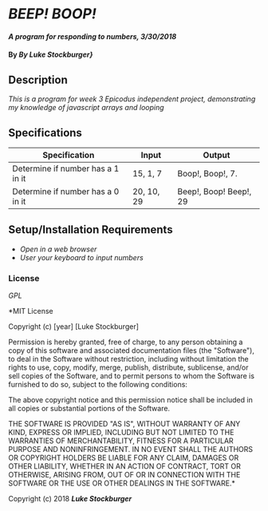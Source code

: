 # _BEEP! BOOP!_

#### _A program for responding to numbers, 3/30/2018_

#### By _**By Luke Stockburger}**_

## Description

_This is a program for week 3 Epicodus independent project, demonstrating my knowledge of javascript arrays and looping_

## Specifications

| Specification | Input | Output |
| --- | --- | --- |
| Determine if number has a 1 in it | 15, 1, 7 | Boop!, Boop!, 7. |
| Determine if number has a 0 in it | 20, 10, 29 | Beep!, Boop! Beep!, 29 |

## Setup/Installation Requirements

* _Open in a web browser_
* _User your keyboard to input numbers_

### License

*GPL*

*MIT License

Copyright (c) [year] [Luke Stockburger]

Permission is hereby granted, free of charge, to any person obtaining a copy
of this software and associated documentation files (the "Software"), to deal
in the Software without restriction, including without limitation the rights
to use, copy, modify, merge, publish, distribute, sublicense, and/or sell
copies of the Software, and to permit persons to whom the Software is
furnished to do so, subject to the following conditions:

The above copyright notice and this permission notice shall be included in all
copies or substantial portions of the Software.

THE SOFTWARE IS PROVIDED "AS IS", WITHOUT WARRANTY OF ANY KIND, EXPRESS OR
IMPLIED, INCLUDING BUT NOT LIMITED TO THE WARRANTIES OF MERCHANTABILITY,
FITNESS FOR A PARTICULAR PURPOSE AND NONINFRINGEMENT. IN NO EVENT SHALL THE
AUTHORS OR COPYRIGHT HOLDERS BE LIABLE FOR ANY CLAIM, DAMAGES OR OTHER
LIABILITY, WHETHER IN AN ACTION OF CONTRACT, TORT OR OTHERWISE, ARISING FROM,
OUT OF OR IN CONNECTION WITH THE SOFTWARE OR THE USE OR OTHER DEALINGS IN THE
SOFTWARE.*

Copyright (c) 2018 **_Luke Stockburger_**

